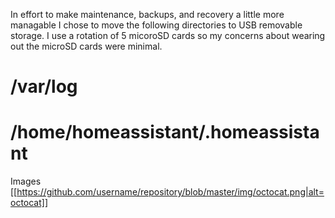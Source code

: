 

In effort to make maintenance, backups, and recovery a little more managable I chose to move the following directories to USB removable storage.  I use a rotation of 5 micoroSD cards so my concerns about wearing out the microSD cards were minimal.

# /var/log
# /home/homeassistant/.homeassistant

Images
[[https://github.com/username/repository/blob/master/img/octocat.png|alt=octocat]]
